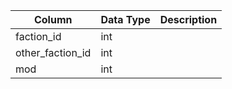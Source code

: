 | Column           | Data Type | Description |
| ---------------- | --------- | ----------- |
| faction_id       | int       |             |
| other_faction_id | int       |             |
| mod              | int       |             |